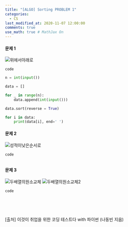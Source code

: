 ```yaml
---
title: "[ALGO] Sorting PROBLEM 1"
categories: 
  - CS
last_modified_at: 2020-11-07 12:00:00
comments: true
use_math: true # MathJax On
---
```


#### 문제 1
![위에서아래로](https://user-images.githubusercontent.com/62474292/102011073-54591100-3d85-11eb-985e-effc11f58ced.JPG)

`code`
```py
n = int(input())

data = []

for _ in range(n):
	data.append(int(input()))

data.sort(reverse = True)

for i in data:
	print(data[i], end=' ')
```
#### 문제 2
![성적이낮은순서로](https://user-images.githubusercontent.com/62474292/102011071-54591100-3d85-11eb-9a90-7b0081811950.JPG)

`code`
```py

```
#### 문제 3
![두배열의원소교체](https://user-images.githubusercontent.com/62474292/102011068-5327e400-3d85-11eb-8cc0-dd7eacc12bcc.JPG)
![두배열의원소교체2](https://user-images.githubusercontent.com/62474292/102011075-54f1a780-3d85-11eb-914c-6ffc1e48537a.png)

`code`
```py

```

<br><br>

[출처] 이것이 취업을 위한 코딩 테스트다 with 파이썬 (나동빈 지음)
